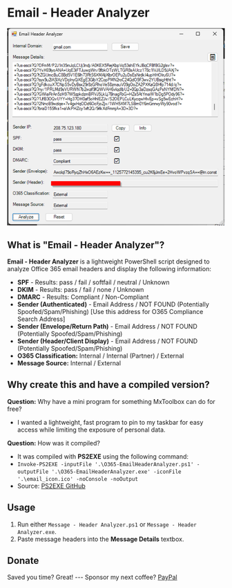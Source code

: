 # Email - Header Analyzer
<img src="https://github.com/AdminVin/EmailHeaderAnalyzer/blob/main/EmailHeaderAnalyzer-Screenshot.png?raw=true">

## What is "Email - Header Analyzer"?
**Email - Header Analyzer** is a lightweight PowerShell script designed to analyze Office 365 email headers and display the following information:
- **SPF** - Results: pass / fail / softfail / neutral / Unknown
- **DKIM** - Results: pass / fail / none / Unknown
- **DMARC** - Results: Compliant / Non-Compliant
- **Sender (Authenticated)** - Email Address / NOT FOUND (Potentially Spoofed/Spam/Phishing)
    [Use this address for O365 Compliance Search Address]
- **Sender (Envelope/Return Path)** - Email Address / NOT FOUND (Potentially Spoofed/Spam/Phishing)
- **Sender (Header/Client Display)** - Email Address / NOT FOUND (Potentially Spoofed/Spam/Phishing)
- **O365 Classification:** Internal / Internal (Partner) / External
- **Message Source:** Internal / External


## Why create this and have a compiled version?
**Question:** Why have a mini program for something MxToolbox can do for free?  
- I wanted a lightweight, fast program to pin to my taskbar for easy access while limiting the exposure of personal data.

**Question:** How was it compiled?  
- It was compiled with **PS2EXE** using the following command:  
- `Invoke-PS2EXE -inputFile '.\O365-EmailHeaderAnalyzer.ps1' -outputFile '.\O365-EmailHeaderAnalyzer.exe' -iconFile '.\email_icon.ico' -noConsole -noOutput` 
- Source: [PS2EXE GitHub](https://github.com/MScholtes/PS2EXE)

## Usage
1. Run either `Message - Header Analyzer.ps1` or `Message - Header Analyzer.exe`.
2. Paste message headers into the **Message Details** textbox.

## Donate
Saved you time? Great! --- Sponsor my next coffee? [PayPal](https://www.paypal.com/donate/?hosted_button_id=EZU78ZANFT24C)